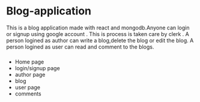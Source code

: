 # Blog-application
This is a blog application made with react and mongodb.Anyone can login or signup using google account . This is process is taken care by clerk . A person logined as author can write a blog,delete the blog or edit the blog.  A person logined as user can read and comment to the blogs. 
###
- Home page
- login/signup page
- author page
- blog
- user page
- comments
